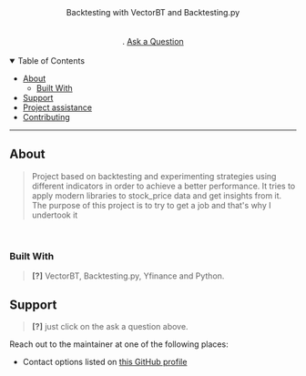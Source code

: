 <div align="center">
  Backtesting with VectorBT and Backtesting.py
  <br />
  <br />
  <br />
  .
  <a href="https://twitter.com/home?lang=pt">Ask a Question</a>
</div>

<div align="center">
<br />


</div>

<details open="open">
<summary>Table of Contents</summary>

- [About](#about)
  - [Built With](#built-with)
- [Support](#support)
- [Project assistance](#project-assistance)
- [Contributing](#contributing)
</details>

---

## About

> Project based on backtesting and experimenting strategies
> using different indicators in order to achieve a better performance.
> It tries to apply modern libraries to stock_price data and get insights from it.
> The purpose of this project is to try to get a job and that's why I undertook it


<br>

### Built With

> **[?]**
> VectorBT, Backtesting.py, Yfinance and Python.

## Support

> **[?]**
> just click on the ask a question above.

Reach out to the maintainer at one of the following places:

- Contact options listed on [this GitHub profile](https://github.com/jpcunhadias)
